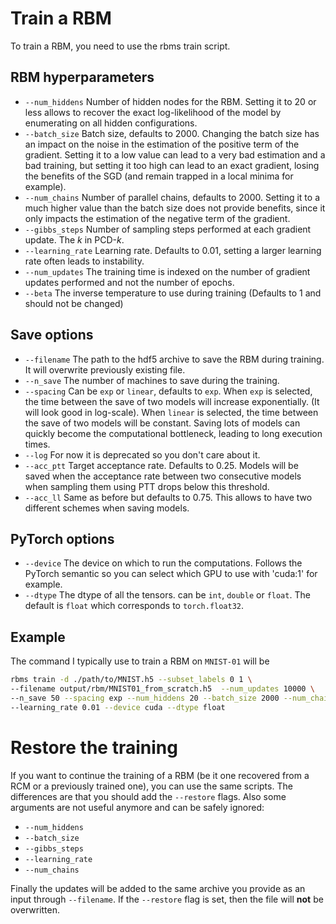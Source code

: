 # Train a RBM
To train a RBM, you need to use the rbms train script.

## RBM hyperparameters
 - `--num_hiddens` Number of hidden nodes for the RBM. Setting it to $20$ or less allows to recover the exact log-likelihood of the model by enumerating on all hidden configurations. 
 - `--batch_size` Batch size, defaults to $2000$. Changing the batch size has an impact on the noise in the estimation of the positive term of the gradient. Setting it to a low value can lead to a very bad estimation and a bad training, but setting it too high can lead to an exact gradient, losing the benefits of the SGD (and remain trapped in a local minima for example).
 - `--num_chains` Number of parallel chains, defaults to $2000$. Setting it to a much higher value than the batch size does not provide benefits, since it only impacts the estimation of the negative term of the gradient. 
 - `--gibbs_steps` Number of sampling steps performed at each gradient update. The $k$ in PCD-$k$.
 - `--learning_rate` Learning rate. Defaults to $0.01$, setting a larger learning rate often leads to instability. 
 - `--num_updates` The training time is indexed on the number of gradient updates performed and not the number of epochs.
 - `--beta` The inverse temperature to use during training (Defaults to $1$ and should not be changed)

## Save options
 - `--filename` The path to the hdf5 archive to save the RBM during training. It will overwrite previously existing file. 
 - `--n_save` The number of machines to save during the training. 
 - `--spacing` Can be `exp` or `linear`, defaults to `exp`. When `exp` is selected, the time between the save of two models will increase exponentially. (It will look good in log-scale). When `linear` is selected, the time between the save of two models will be constant. 
Saving lots of models can quickly become the computational bottleneck, leading to long execution times. 
 - `--log` For now it is deprecated so you don't care about it.
 - `--acc_ptt` Target acceptance rate. Defaults to $0.25$. Models will be saved when the acceptance rate between two consecutive models when sampling them using PTT drops below this threshold.
 - `--acc_ll` Same as before but defaults to $0.75$. This allows to have two different schemes when saving models.  

## PyTorch options
 - `--device` The device on which to run the computations. Follows the PyTorch semantic so you can select which GPU to use with 'cuda:1' for example.
 - `--dtype` The dtype of all the tensors. can be `int`, `double` or `float`. The default is `float` which corresponds to `torch.float32`. 

## Example
The command I typically use to train a RBM on `MNIST-01` will be
```bash
rbms train -d ./path/to/MNIST.h5 --subset_labels 0 1 \
--filename output/rbm/MNIST01_from_scratch.h5  --num_updates 10000 \
--n_save 50 --spacing exp --num_hiddens 20 --batch_size 2000 --num_chains 2000 \
--learning_rate 0.01 --device cuda --dtype float
``` 

# Restore the training

If you want to continue the training of a RBM (be it one recovered from a RCM or a previously trained one), you can use the same scripts. The differences are that you should add the `--restore` flags. Also some arguments are not useful anymore and can be safely ignored:
 - `--num_hiddens`
 - `--batch_size`
 - `--gibbs_steps`
 - `--learning_rate`
 - `--num_chains`

Finally the updates will be added to the same archive you provide as an input through `--filename`. If the `--restore` flag is set, then the file will **not** be overwritten.